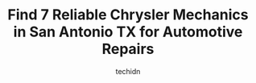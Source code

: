 ---
layout: ampstory
image: https://images.unsplash.com/photo-1631526090968-6979b72f2ce2?ixlib=rb-4.0.3&ixid=MnwxMjA3fDB8MHxwaG90by1wYWdlfHx8fGVufDB8fHx8&auto=format&fit=crop&w=640&h=853&q=80
author: techidn
featured: false
description: If youre in need of trustworthy and skilled Chrysler Mechanic in San Antonio TX, USA, youll be pleased to discover the 7 best Chrysler Mechanic in town. Their expertise and commitment to c
title: Find 7 Reliable Chrysler Mechanics in San Antonio TX for Automotive Repairs
cover:
   title: Find 7 Reliable Chrysler Mechanics in San Antonio TX for Automotive Repairs
   subtitle: Rickpate
   background: https://images.unsplash.com/photo-1631526090968-6979b72f2ce2?ixlib=rb-4.0.3&ixid=MnwxMjA3fDB8MHxwaG90by1wYWdlfHx8fGVufDB8fHx8&auto=format&fit=crop&w=640&h=853&q=80

pages: 
 - layout: thirds
   top: <h1>#1 Goose Automotive European Specialist</h1>
   bottom: "<p>This is the Only shop Ill take my Porsche too,I been here twice the first time my starter went out about 5 months back and my air bags werent activating they found </p>"
   background: https://www.knot35.com/toplist/wp-content/uploads/2023/06/best-chrysler-mechanic-1-in-san-antonio-tx-1685831580.jpeg
   backgroundblur: true
 - layout: thirds
   top: <h1>#2 Goose Auto Repair</h1>
   bottom: "<p>1262 Bandera Rd, San Antonio, TX 78228, United States</p>"
   background: https://www.knot35.com/toplist/wp-content/uploads/2023/06/best-chrysler-mechanic-2-in-san-antonio-tx-1685831581.jpeg
   cta:
      link: https://www.knot35.com/toplist/find-7-reliable-chrysler-mechanics-in-san-antonio-tx-for-automotive-repairs/
      text: Find 7 Reliable Chrysler Mechanics in San Antonio TX for Automotive Repairs
 - layout: thirds
   top: <h1>#3 Seymours Garage</h1>
   bottom: "<p>8411 Speedway Dr, San Antonio, TX 78230, United States</p>"
   background: https://www.knot35.com/toplist/wp-content/uploads/2023/06/best-chrysler-mechanic-3-in-san-antonio-tx-1685831581.jpeg
   cta:
      link: https://www.knot35.com/toplist/find-7-reliable-chrysler-mechanics-in-san-antonio-tx-for-automotive-repairs/
      text: Find 7 Reliable Chrysler Mechanics in San Antonio TX for Automotive Repairs
 - layout: thirds
   top: <h1>#4 Spitfire Auto Electric Services</h1>
   bottom: "<p>5220, I-35, San Antonio, TX 78211, United States</p>"
   background: https://images.unsplash.com/photo-1615749413727-825b59a857b5?ixlib=rb-4.0.3&ixid=MnwxMjA3fDB8MHxwaG90by1wYWdlfHx8fGVufDB8fHx8&auto=format&fit=crop&w=640&h=853&q=80
   cta:
      link: https://www.knot35.com/toplist/find-7-reliable-chrysler-mechanics-in-san-antonio-tx-for-automotive-repairs/
      text: Find 7 Reliable Chrysler Mechanics in San Antonio TX for Automotive Repairs
 - layout: thirds
   top: <h1>#5 Paleo Car Care</h1>
   bottom: "<p>716 S Frio St Suite 110, San Antonio, TX 78207, United States</p>"
   background: https://images.unsplash.com/photo-1561679660-d00ee1e0dc8e?ixlib=rb-4.0.3&ixid=MnwxMjA3fDB8MHxwaG90by1wYWdlfHx8fGVufDB8fHx8&auto=format&fit=crop&w=640&h=853&q=80
   cta:
      link: https://www.knot35.com/toplist/find-7-reliable-chrysler-mechanics-in-san-antonio-tx-for-automotive-repairs/
      text: Find 7 Reliable Chrysler Mechanics in San Antonio TX for Automotive Repairs
 - layout: thirds
   top: <h1>#6 Ancira Chrysler Jeep Dodge Ram Service Center</h1>
   bottom: "<p>10807 I-10, San Antonio, TX 78230, United States</p>"
   background: https://images.unsplash.com/photo-1552083974-186346191183?ixlib=rb-4.0.3&ixid=MnwxMjA3fDB8MHxwaG90by1wYWdlfHx8fGVufDB8fHx8&auto=format&fit=crop&w=640&h=853&q=80
   cta:
      link: https://www.knot35.com/toplist/find-7-reliable-chrysler-mechanics-in-san-antonio-tx-for-automotive-repairs/
      text: Find 7 Reliable Chrysler Mechanics in San Antonio TX for Automotive Repairs
 - layout: thirds
   top: <h1>#7 AutoWorks</h1>
   bottom: "<p>4727 Timco W, San Antonio, TX 78238, United States</p>"
   background: https://images.unsplash.com/photo-1489648022186-8f49310909a0?ixlib=rb-4.0.3&ixid=MnwxMjA3fDB8MHxwaG90by1wYWdlfHx8fGVufDB8fHx8&auto=format&fit=crop&w=640&h=853&q=80
   cta:
      link: https://www.knot35.com/toplist/find-7-reliable-chrysler-mechanics-in-san-antonio-tx-for-automotive-repairs/
      text: Find 7 Reliable Chrysler Mechanics in San Antonio TX for Automotive Repairs
 - layout: thirds
   middle: Continue reading...
   background: https://images.unsplash.com/photo-1462556791646-c201b8241a94?ixlib=rb-4.0.3&ixid=MnwxMjA3fDB8MHxwaG90by1wYWdlfHx8fGVufDB8fHx8&auto=format&fit=crop&w=640&h=853&q=80
   cta:
      link: https://www.knot35.com/toplist/find-7-reliable-chrysler-mechanics-in-san-antonio-tx-for-automotive-repairs/
      text: Find 7 Reliable Chrysler Mechanics in San Antonio TX for Automotive Repairs
      
---